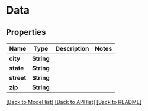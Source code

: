 # Data

## Properties

Name | Type | Description | Notes
------------ | ------------- | ------------- | -------------
**city** | **String** |  | 
**state** | **String** |  | 
**street** | **String** |  | 
**zip** | **String** |  | 

[[Back to Model list]](../README.md#documentation-for-models) [[Back to API list]](../README.md#documentation-for-api-endpoints) [[Back to README]](../README.md)


